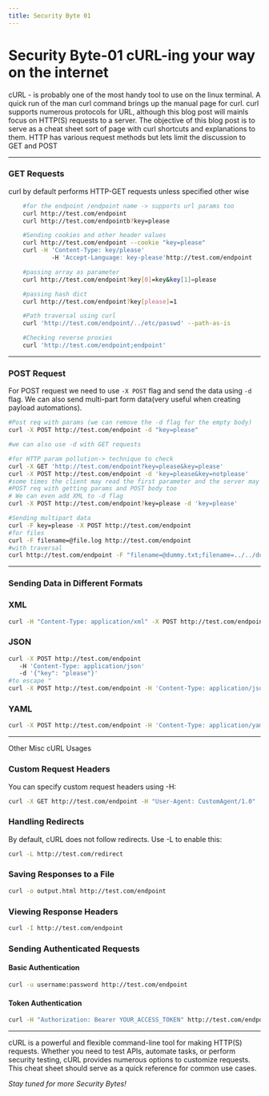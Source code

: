 ```yaml
---
title: Security Byte 01
---
```


# Security Byte-01 cURL-ing your way on the internet

cURL - is probably one of the most handy tool to use on the linux terminal. A quick run of the man curl command brings up the manual page for curl. curl supports numerous protocols for URL, although this blog post will mainls focus on HTTP(S) requests to a server. The objective of this blog post is to serve as a cheat sheet sort of page with curl shortcuts and explanations to them. HTTP has various request methods but lets limit the discussion to GET and POST
<hr>

### GET Requests

curl by default performs HTTP-GET requests unless specified other wise
```bash
    #for the endpoint /endpoint name -> supports url params too
    curl http://test.com/endpoint
    curl http://test.com/endpointb?key=please

    #Sending cookies and other header values
    curl http://test.com/endpoint --cookie "key=please"
    curl -H 'Content-Type: key/please' 
            -H 'Accept-Language: key-please'http://test.com/endpoint

    #passing array as parameter
    curl http://test.com/endpoint?key[0]=key&key[1]=please

    #passing hash dict
    curl http://test.com/endpoint?key[please]=1

    #Path traversal using curl
    curl 'http://test.com/endpoint/../etc/passwd' --path-as-is

    #Checking reverse proxies
    curl 'http://test.com/endpoint;endpoint'
```
<hr>

### POST Request
For POST request we need to use ```-X POST``` flag and send the data using ```-d``` flag. We can also send multi-part form data(very useful when creating payload automations).

```bash
#Post req with params (we can remove the -d flag for the empty body)
curl -X POST http://test.com/endpoint -d "key=please"

#we can also use -d with GET requests

#for HTTP param pollution-> technique to check
curl -X GET 'http://test.com/endpoint?key=please&key=please' 
curl -X POST http://test.com/endpoint -d 'key=please&key=notplease'
#some times the client may read the first parameter and the server may read the second and thus we can insert malicious stuff in the second param
#POST req with getting params and POST body too
# We can even add XML to -d flag
curl -X POST http://test.com/endpoint?key=please -d 'key=please'

#Sending multipart data
curl -F key=please -X POST http://test.com/endpoint
#for files
curl -F filename=@file.log http://test.com/endpoint
#with traversal
curl http://test.com/endpoint -F "filename=@dummy.txt;filename=../../dummy.txt"
```
<hr>

### Sending Data in Different Formats
### XML
```bash 
curl -H "Content-Type: application/xml" -X POST http://test.com/endpoint -d '<key value="please"></key>'
```

### JSON
```bash 
curl -X POST http://test.com/endpoint
   -H 'Content-Type: application/json'
   -d '{"key": "please"}'
#to escape "
curl -X POST http://test.com/endpoint -H 'Content-Type: application/json' -d '{"key": "please\""}'
```

### YAML
```bash 
curl -X POST http://test.com/endpoint -H 'Content-Type: application/yaml' -d 'key: please'
```
<hr>

Other Misc cURL Usages

### Custom Request Headers
You can specify custom request headers using -H:
```bash
curl -X GET http://test.com/endpoint -H "User-Agent: CustomAgent/1.0"
```
### Handling Redirects
By default, cURL does not follow redirects. Use -L to enable this:
```bash
curl -L http://test.com/redirect
```
### Saving Responses to a File
```bash
curl -o output.html http://test.com/endpoint
```
### Viewing Response Headers
```bash
curl -I http://test.com/endpoint
```
### Sending Authenticated Requests
#### Basic Authentication
```bash
curl -u username:password http://test.com/endpoint
```
#### Token Authentication
```bash
curl -H "Authorization: Bearer YOUR_ACCESS_TOKEN" http://test.com/endpoint
```
<hr>
    
cURL is a powerful and flexible command-line tool for making HTTP(S) requests. Whether you need to test APIs, automate tasks, or perform security testing, cURL provides numerous options to customize requests. This cheat sheet should serve as a quick reference for common use cases.

<i>Stay tuned for more Security Bytes!</i>


